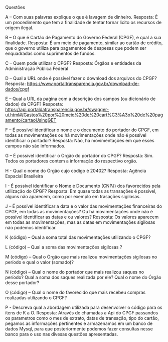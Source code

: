 Questões

A – Com suas palavras explique o que é lavagem de dinheiro.
Resposta: É um procedimento que tem a finalidade de tentar tornar licito os recursos de origem ilegal.

B – O que é Cartão de Pagamento do Governo Federal (CPGF), e qual a sua finalidade.
Resposta: É um meio de pagamento, similar ao cartão de crédito, que o governo utiliza para pagamentos de despesas que podem ser enquadradas como suprimentos de fundos.

C – Quem pode utilizar o CPGF?
Resposta: Órgãos e entidades da Administração Pública Federal

D – Qual a URL onde é possível fazer o download dos arquivos do CPGF?
Resposta: https://www.portaltransparencia.gov.br/download-de-dados/cpgf

E – Qual a URL da paǵina com a descrição dos campos (ou dicionário de dados) da CPGF?
Resposta: https://api.portaldatransparencia.gov.br/swagger-ui.html#/Gastos%20por%20meio%20de%20cart%C3%A3o%20de%20pagamento/cartaoUsingGET

F – É possível identificar o nome e o documento do portador do CPGF, em todas as
movimentações ou há movimentações onde não é possível identificar o portador?
Resposta: Não, há movimentações em que esses campos não são informados.

G – É possível identificar o Órgão do portador do CPGF?
Resposta: Sim. Todos os portadores contem a informação do respectivo orgão.

H - Qual o nome do Órgão cujo código é 20402?
Resposta: Agência Espacial Brasileira

I - É possível identificar o Nome e Documento (CNPJ) dos favorecidos pela utilização do
CPGF?
Resposta: Em quase todas as transações é possivel, alguns não aparecem, como por exemplo
em trasações sigilosas.

J – É possível identificar a data e o valor das movimentações financeiras do CPGF, em
todas as movimentações? Ou há movimentações onde não é possível identificar as datas e
ou valores?
Resposta: Os valores aparecem em todas as movimentações, mas as datas em movimentações
sigilosas não podemos identificar.

K (código) – Qual a soma total das movimentações utilizando o CPGF?

L (código) – Qual a soma das movimentações sigilosas ?

M (código) – Qual o Órgão que mais realizou movimentações sigilosas no período e qual o
valor (somado)?

N (código) – Qual o nome do portador que mais realizou saques no período? Qual a soma
dos saques realizada por ele? Qual o nome do Órgão desse portador?

O (código) – Qual o nome do favorecido que mais recebeu compras realizadas utilizando o
CPGF?

P - Descreva qual a abordagem utilizada para desenvolver o código para os ítens de K a O.
Resposta: Através de chamadas a Api do CPGF passandos os parametros como o mes de extrato, datas de 
transação, tipo do cartão, pegamos as informações pertinentes e armazenamos em um banco 
de dados Mysql, para que posteriormente podemos fazer consultas nesse banco para o uso 
nas divesas questões apresentadas.